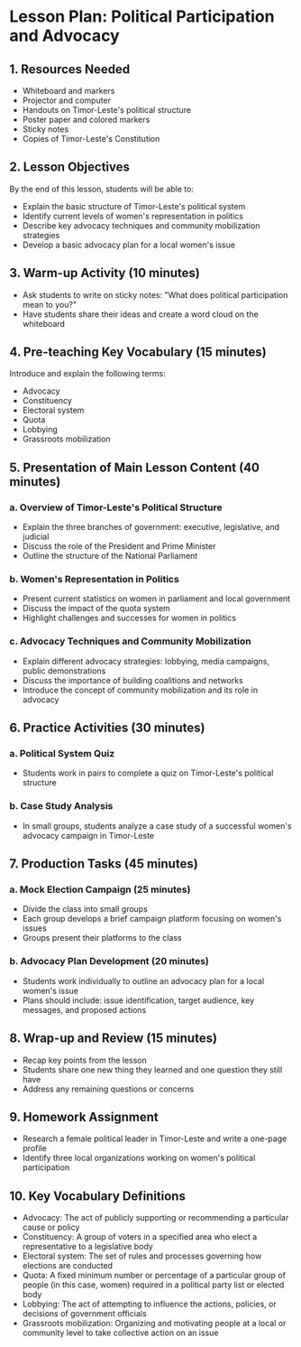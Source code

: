 # Lesson Plan: Political Participation and Advocacy

## 1. Resources Needed

- Whiteboard and markers
- Projector and computer
- Handouts on Timor-Leste's political structure
- Poster paper and colored markers
- Sticky notes
- Copies of Timor-Leste's Constitution

## 2. Lesson Objectives

By the end of this lesson, students will be able to:
- Explain the basic structure of Timor-Leste's political system
- Identify current levels of women's representation in politics
- Describe key advocacy techniques and community mobilization strategies
- Develop a basic advocacy plan for a local women's issue

## 3. Warm-up Activity (10 minutes)

- Ask students to write on sticky notes: "What does political participation mean to you?"
- Have students share their ideas and create a word cloud on the whiteboard

## 4. Pre-teaching Key Vocabulary (15 minutes)

Introduce and explain the following terms:
- Advocacy
- Constituency
- Electoral system
- Quota
- Lobbying
- Grassroots mobilization

## 5. Presentation of Main Lesson Content (40 minutes)

### a. Overview of Timor-Leste's Political Structure
- Explain the three branches of government: executive, legislative, and judicial
- Discuss the role of the President and Prime Minister
- Outline the structure of the National Parliament

### b. Women's Representation in Politics
- Present current statistics on women in parliament and local government
- Discuss the impact of the quota system
- Highlight challenges and successes for women in politics

### c. Advocacy Techniques and Community Mobilization
- Explain different advocacy strategies: lobbying, media campaigns, public demonstrations
- Discuss the importance of building coalitions and networks
- Introduce the concept of community mobilization and its role in advocacy

## 6. Practice Activities (30 minutes)

### a. Political System Quiz
- Students work in pairs to complete a quiz on Timor-Leste's political structure

### b. Case Study Analysis
- In small groups, students analyze a case study of a successful women's advocacy campaign in Timor-Leste

## 7. Production Tasks (45 minutes)

### a. Mock Election Campaign (25 minutes)
- Divide the class into small groups
- Each group develops a brief campaign platform focusing on women's issues
- Groups present their platforms to the class

### b. Advocacy Plan Development (20 minutes)
- Students work individually to outline an advocacy plan for a local women's issue
- Plans should include: issue identification, target audience, key messages, and proposed actions

## 8. Wrap-up and Review (15 minutes)

- Recap key points from the lesson
- Students share one new thing they learned and one question they still have
- Address any remaining questions or concerns

## 9. Homework Assignment

- Research a female political leader in Timor-Leste and write a one-page profile
- Identify three local organizations working on women's political participation

## 10. Key Vocabulary Definitions

- Advocacy: The act of publicly supporting or recommending a particular cause or policy
- Constituency: A group of voters in a specified area who elect a representative to a legislative body
- Electoral system: The set of rules and processes governing how elections are conducted
- Quota: A fixed minimum number or percentage of a particular group of people (in this case, women) required in a political party list or elected body
- Lobbying: The act of attempting to influence the actions, policies, or decisions of government officials
- Grassroots mobilization: Organizing and motivating people at a local or community level to take collective action on an issue